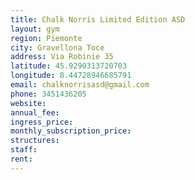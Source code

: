 ```yaml
---
title: Chalk Norris Limited Edition ASD
layout: gym
region: Piemonte
city: Gravellona Toce
address: Via Robinie 35
latitude: 45.9290313720703
longitude: 8.44728946685791
email: chalknorrisasd@gmail.com
phone: 3451436205
website: 
annual_fee: 
ingress_price: 
monthly_subscription_price: 
structures: 
staff: 
rent: 
---
```


